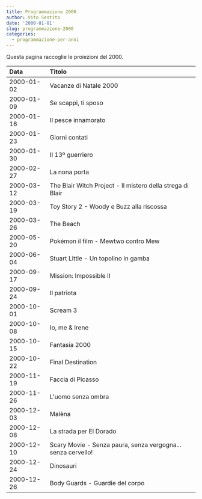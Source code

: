 ```yaml
---
title: Programmazione 2000
author: Vito Sestito
date: '2000-01-01'
slug: programmazione-2000
categories:
  - programmazione-per-anni
---
```



Questa pagina raccoglie le proiezioni del 2000.






|Data       |Titolo                                                       |
|:----------|:------------------------------------------------------------|
|2000-01-02 |Vacanze di Natale 2000                                       |
|2000-01-09 |Se scappi, ti sposo                                          |
|2000-01-16 |Il pesce innamorato                                          |
|2000-01-23 |Giorni contati                                               |
|2000-01-30 |Il 13º guerriero                                             |
|2000-02-27 |La nona porta                                                |
|2000-03-12 |The Blair Witch Project - Il mistero della strega di Blair   |
|2000-03-19 |Toy Story 2 - Woody e Buzz alla riscossa                     |
|2000-03-26 |The Beach                                                    |
|2000-05-20 |Pokémon il film - Mewtwo contro Mew                          |
|2000-06-04 |Stuart Little - Un topolino in gamba                         |
|2000-09-17 |Mission: Impossible II                                       |
|2000-09-24 |Il patriota                                                  |
|2000-10-01 |Scream 3                                                     |
|2000-10-08 |Io, me & Irene                                               |
|2000-10-15 |Fantasia 2000                                                |
|2000-10-22 |Final Destination                                            |
|2000-11-19 |Faccia di Picasso                                            |
|2000-11-26 |L'uomo senza ombra                                           |
|2000-12-03 |Malèna                                                       |
|2000-12-08 |La strada per El Dorado                                      |
|2000-12-10 |Scary Movie - Senza paura, senza vergogna... senza cervello! |
|2000-12-24 |Dinosauri                                                    |
|2000-12-26 |Body Guards - Guardie del corpo                              |

